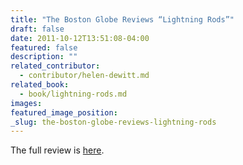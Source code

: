 ```yaml
---
title: "The Boston Globe Reviews “Lightning Rods”"
draft: false
date: 2011-10-12T13:51:08-04:00
featured: false
description: ""
related_contributor:
  - contributor/helen-dewitt.md
related_book:
  - book/lightning-rods.md
images:
featured_image_position: 
_slug: the-boston-globe-reviews-lightning-rods
---
```


The full review is [here](http://www.citypaper.net/arts/2011-10-06-shelf-life.html).

